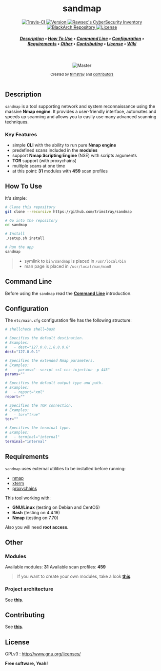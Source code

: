 <h1 align="center">sandmap</h1>

<p align="center">
  <a href="https://travis-ci.org/trimstray/sandmap">
    <img src="https://travis-ci.org/trimstray/sandmap.svg?branch=master" alt="Travis-CI">
  </a>
  <a href="https://img.shields.io/badge/Version-v1.2.0-lightgrey.svg">
    <img src="https://img.shields.io/badge/Version-v1.2.0-lightgrey.svg" alt="Version">
  </a>
  <a href="https://inventory.raw.pm/tools.html#Sandmap">
    <img src="https://inventory.raw.pm/img/badges/Rawsec-inventoried-FF5050_flat.svg" alt="Rawsec's CyberSecurity Inventory">
  </a>
  <a href="https://blackarch.org/tools.html">
    <img src="https://img.shields.io/badge/BlackArch-available-red.svg" alt="BlackArch Repository">
  </a>
  <a href="http://www.gnu.org/licenses/">
    <img src="https://img.shields.io/badge/license-GNU-blue.svg" alt="License">
  </a>
</p>

<h5 align="center">
   <a href="#description">Description</a>
 • <a href="#how-to-use">How To Use</a>
 • <a href="#command-line">Command Line</a>
 • <a href="#configuration">Configuration</a>
 • <a href="#requirements">Requirements</a>
 • <a href="#other">Other</a>
 • <a href="#contributing">Contributing</a>
 • <a href="#license">License</a>
 • <a href="https://github.com/trimstray/sandmap/wiki">Wiki</a>
</h5>

<br>

<p align="center">
  <img src="https://i.imgur.com/9a97M2S.gif" alt="Master">
</p>

<div align="center">
  <sub>Created by
  <a href="https://twitter.com/trimstray">trimstray</a> and
  <a href="https://github.com/trimstray/sandmap/graphs/contributors">contributors</a>
</div>

<br>

## Description

`sandmap` is a tool supporting network and system reconnaissance using the massive **Nmap engine**. It provides a user-friendly interface, automates and speeds up scanning and allows you to easily use many advanced scanning techniques.

### Key Features

- simple **CLI** with the ability to run pure **Nmap engine**
- predefined scans included in the **modules**
- support **Nmap Scripting Engine** (NSE) with scripts arguments
- **TOR** support (with proxychains)
- multiple scans at one time
- at this point: **31** modules with **459** scan profiles

## How To Use

It's simple:

```bash
# Clone this repository
git clone --recursive https://github.com/trimstray/sandmap

# Go into the repository
cd sandmap

# Install
./setup.sh install

# Run the app
sandmap
```

> * symlink to `bin/sandmap` is placed in `/usr/local/bin`
> * man page is placed in `/usr/local/man/man8`

## Command Line

Before using the `sandmap` read the **<a href="https://github.com/trimstray/sandmap/wiki/CLI">Command Line</a>** introduction.

## Configuration

The `etc/main.cfg` configuration file has the following structure:

```bash
# shellcheck shell=bash

# Specifies the default destination.
# Examples:
#   - dest="127.0.0.1,8.8.8.8"
dest="127.0.0.1"

# Specifies the extended Nmap parameters.
# Examples:
#   - params="--script ssl-ccs-injection -p 443"
params=""

# Specifies the default output type and path.
# Examples:
#   - report="xml"
report=""

# Specifies the TOR connection.
# Examples:
#   - tor="true"
tor=""

# Specifies the terminal type.
# Examples:
#   - terminal="internal"
terminal="internal"
```

## Requirements

`sandmap` uses external utilities to be installed before running:

- [nmap](https://nmap.org/)
- [xterm](https://invisible-island.net/xterm/)
- [proxychains](http://proxychains.sourceforge.net/)

This tool working with:

- **GNU/Linux** (testing on Debian and CentOS)
- **Bash** (testing on 4.4.19)
- **Nmap** (testing on 7.70)

Also you will need **root access**.

## Other

### Modules

Available modules: **31**
Available scan profiles: **459**

> If you want to create your own modules, take a look **[this](https://github.com/trimstray/sandmap/wiki/Modules)**.

### Project architecture

See **[this](https://github.com/trimstray/sandmap/wiki/Project-architecture)**.

## Contributing

See **[this](.github/CONTRIBUTING.md)**.

## License

GPLv3 : <http://www.gnu.org/licenses/>

**Free software, Yeah!**
